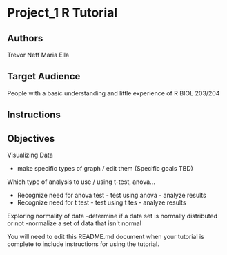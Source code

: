 # Project_1 R Tutorial

## Authors

Trevor Neff
Maria
Ella

## Target Audience

People with a basic understanding and little experience of R BIOL 203/204

## Instructions



## Objectives



Visualizing Data 
- make specific types of graph / edit them (Specific goals TBD)

Which type of analysis to use / using t-test, anova...
- Recognize need for anova test - test using anova - analyze results
- Recognize need for t test - test using t tes - analyze results

Exploring normality of data
-determine if a data set is normally distributed or not
-normalize a set of data that isn't normal


You will need to edit this README.md document when your tutorial is complete to include instructions for using the tutorial.
